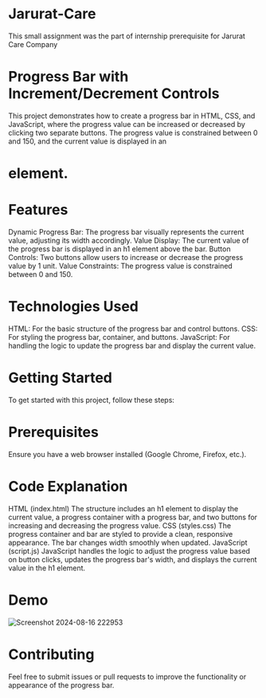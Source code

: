 # Jarurat-Care
This small assignment was the part of internship prerequisite for Jarurat Care Company

# Progress Bar with Increment/Decrement Controls
This project demonstrates how to create a progress bar in HTML, CSS, and JavaScript, where the progress value can be increased or decreased by clicking two separate buttons. The progress value is constrained between 0 and 150, and the current value is displayed in an <h1> element.

# Features
Dynamic Progress Bar: The progress bar visually represents the current value, adjusting its width accordingly.
Value Display: The current value of the progress bar is displayed in an h1 element above the bar.
Button Controls: Two buttons allow users to increase or decrease the progress value by 1 unit.
Value Constraints: The progress value is constrained between 0 and 150.

# Technologies Used
HTML: For the basic structure of the progress bar and control buttons.
CSS: For styling the progress bar, container, and buttons.
JavaScript: For handling the logic to update the progress bar and display the current value.
# Getting Started
To get started with this project, follow these steps:

# Prerequisites
Ensure you have a web browser installed (Google Chrome, Firefox, etc.).

# Code Explanation
HTML (index.html)
The structure includes an h1 element to display the current value, a progress container with a progress bar, and two buttons for increasing and decreasing the progress value.
CSS (styles.css)
The progress container and bar are styled to provide a clean, responsive appearance. The bar changes width smoothly when updated.
JavaScript (script.js)
JavaScript handles the logic to adjust the progress value based on button clicks, updates the progress bar's width, and displays the current value in the h1 element.
# Demo
![Screenshot 2024-08-16 222953](https://github.com/user-attachments/assets/49bcf393-33e2-4d03-869a-2ddbf4fe7915)


# Contributing
Feel free to submit issues or pull requests to improve the functionality or appearance of the progress bar.
